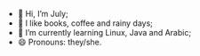 - 👋 Hi, I’m July;
- 👀 I like books, coffee and rainy days;
- 🌱 I’m currently learning Linux, Java and Arabic;
- 😄 Pronouns: they/she.

<!---
JulyIshabu/JulyIshabu is a ✨ special ✨ repository because its `README.md` (this file) appears on your GitHub profile.
You can click the Preview link to take a look at your changes.
--->
